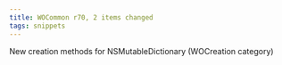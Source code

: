 ```yaml
---
title: WOCommon r70, 2 items changed
tags: snippets
---
```


New creation methods for NSMutableDictionary (WOCreation category)
